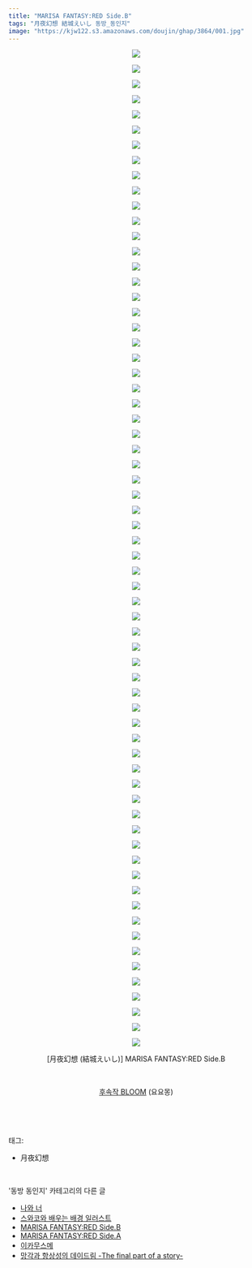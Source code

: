 ```yaml
---
title: "MARISA FANTASY:RED Side.B"
tags: "月夜幻想 結城えいし 동방_동인지"
image: "https://kjw122.s3.amazonaws.com/doujin/ghap/3864/001.jpg"
---
```

<div class="article">
<p style="text-align: center; clear: none; float: none;"><img src="{{ site.imgserver5 }}/ghap/3864/001.jpg"/></p>
<p style="text-align: center; clear: none; float: none;"><img src="{{ site.imgserver5 }}/ghap/3864/002.jpg"/></p>
<p style="text-align: center; clear: none; float: none;"><img src="{{ site.imgserver5 }}/ghap/3864/003.jpg"/></p>
<p style="text-align: center; clear: none; float: none;"><img src="{{ site.imgserver5 }}/ghap/3864/004.jpg"/></p>
<p style="text-align: center; clear: none; float: none;"><img src="{{ site.imgserver5 }}/ghap/3864/005.jpg"/></p>
<p style="text-align: center; clear: none; float: none;"><img src="{{ site.imgserver5 }}/ghap/3864/006.jpg"/></p>
<p style="text-align: center; clear: none; float: none;"><img src="{{ site.imgserver5 }}/ghap/3864/007.jpg"/></p>
<p style="text-align: center; clear: none; float: none;"><img src="{{ site.imgserver5 }}/ghap/3864/008.jpg"/></p>
<p style="text-align: center; clear: none; float: none;"><img src="{{ site.imgserver5 }}/ghap/3864/009.jpg"/></p>
<p style="text-align: center; clear: none; float: none;"><img src="{{ site.imgserver5 }}/ghap/3864/010.jpg"/></p>
<p style="text-align: center; clear: none; float: none;"><img src="{{ site.imgserver5 }}/ghap/3864/011.jpg"/></p>
<p style="text-align: center; clear: none; float: none;"><img src="{{ site.imgserver5 }}/ghap/3864/012.jpg"/></p>
<p style="text-align: center; clear: none; float: none;"><img src="{{ site.imgserver5 }}/ghap/3864/013.jpg"/></p>
<p style="text-align: center; clear: none; float: none;"><img src="{{ site.imgserver5 }}/ghap/3864/014.jpg"/></p>
<p style="text-align: center; clear: none; float: none;"><img src="{{ site.imgserver5 }}/ghap/3864/015.jpg"/></p>
<p style="text-align: center; clear: none; float: none;"><img src="{{ site.imgserver5 }}/ghap/3864/016.jpg"/></p>
<p style="text-align: center; clear: none; float: none;"><img src="{{ site.imgserver5 }}/ghap/3864/017.jpg"/></p>
<p style="text-align: center; clear: none; float: none;"><img src="{{ site.imgserver5 }}/ghap/3864/018.jpg"/></p>
<p style="text-align: center; clear: none; float: none;"><img src="{{ site.imgserver5 }}/ghap/3864/019.jpg"/></p>
<p style="text-align: center; clear: none; float: none;"><img src="{{ site.imgserver5 }}/ghap/3864/020.jpg"/></p>
<p style="text-align: center; clear: none; float: none;"><img src="{{ site.imgserver5 }}/ghap/3864/021.jpg"/></p>
<p style="text-align: center; clear: none; float: none;"><img src="{{ site.imgserver5 }}/ghap/3864/022.jpg"/></p>
<p style="text-align: center; clear: none; float: none;"><img src="{{ site.imgserver5 }}/ghap/3864/023.jpg"/></p>
<p style="text-align: center; clear: none; float: none;"><img src="{{ site.imgserver5 }}/ghap/3864/024.jpg"/></p>
<p style="text-align: center; clear: none; float: none;"><img src="{{ site.imgserver5 }}/ghap/3864/025.jpg"/></p>
<p style="text-align: center; clear: none; float: none;"><img src="{{ site.imgserver5 }}/ghap/3864/026.jpg"/></p>
<p style="text-align: center; clear: none; float: none;"><img src="{{ site.imgserver5 }}/ghap/3864/027.jpg"/></p>
<p style="text-align: center; clear: none; float: none;"><img src="{{ site.imgserver5 }}/ghap/3864/028.jpg"/></p>
<p style="text-align: center; clear: none; float: none;"><img src="{{ site.imgserver5 }}/ghap/3864/029.jpg"/></p>
<p style="text-align: center; clear: none; float: none;"><img src="{{ site.imgserver5 }}/ghap/3864/030.jpg"/></p>
<p style="text-align: center; clear: none; float: none;"><img src="{{ site.imgserver5 }}/ghap/3864/031.jpg"/></p>
<p style="text-align: center; clear: none; float: none;"><img src="{{ site.imgserver5 }}/ghap/3864/032.jpg"/></p>
<p style="text-align: center; clear: none; float: none;"><img src="{{ site.imgserver5 }}/ghap/3864/033.jpg"/></p>
<p style="text-align: center; clear: none; float: none;"><img src="{{ site.imgserver5 }}/ghap/3864/034.jpg"/></p>
<p style="text-align: center; clear: none; float: none;"><img src="{{ site.imgserver5 }}/ghap/3864/035.jpg"/></p>
<p style="text-align: center; clear: none; float: none;"><img src="{{ site.imgserver5 }}/ghap/3864/036.jpg"/></p>
<p style="text-align: center; clear: none; float: none;"><img src="{{ site.imgserver5 }}/ghap/3864/037.jpg"/></p>
<p style="text-align: center; clear: none; float: none;"><img src="{{ site.imgserver5 }}/ghap/3864/038.jpg"/></p>
<p style="text-align: center; clear: none; float: none;"><img src="{{ site.imgserver5 }}/ghap/3864/039.jpg"/></p>
<p style="text-align: center; clear: none; float: none;"><img src="{{ site.imgserver5 }}/ghap/3864/040.jpg"/></p>
<p style="text-align: center; clear: none; float: none;"><img src="{{ site.imgserver5 }}/ghap/3864/041.jpg"/></p>
<p style="text-align: center; clear: none; float: none;"><img src="{{ site.imgserver5 }}/ghap/3864/042.jpg"/></p>
<p style="text-align: center; clear: none; float: none;"><img src="{{ site.imgserver5 }}/ghap/3864/043.jpg"/></p>
<p style="text-align: center; clear: none; float: none;"><img src="{{ site.imgserver5 }}/ghap/3864/044.jpg"/></p>
<p style="text-align: center; clear: none; float: none;"><img src="{{ site.imgserver5 }}/ghap/3864/045.jpg"/></p>
<p style="text-align: center; clear: none; float: none;"><img src="{{ site.imgserver5 }}/ghap/3864/046.jpg"/></p>
<p style="text-align: center; clear: none; float: none;"><img src="{{ site.imgserver5 }}/ghap/3864/047.jpg"/></p>
<p style="text-align: center; clear: none; float: none;"><img src="{{ site.imgserver5 }}/ghap/3864/048.jpg"/></p>
<p style="text-align: center; clear: none; float: none;"><img src="{{ site.imgserver5 }}/ghap/3864/049.jpg"/></p>
<p style="text-align: center; clear: none; float: none;"><img src="{{ site.imgserver5 }}/ghap/3864/050.jpg"/></p>
<p style="text-align: center; clear: none; float: none;"><img src="{{ site.imgserver5 }}/ghap/3864/051.jpg"/></p>
<p style="text-align: center; clear: none; float: none;"><img src="{{ site.imgserver5 }}/ghap/3864/052.jpg"/></p>
<p style="text-align: center; clear: none; float: none;"><img src="{{ site.imgserver5 }}/ghap/3864/053.jpg"/></p>
<p style="text-align: center; clear: none; float: none;"><img src="{{ site.imgserver5 }}/ghap/3864/054.jpg"/></p>
<p style="text-align: center; clear: none; float: none;"><img src="{{ site.imgserver5 }}/ghap/3864/055.jpg"/></p>
<p style="text-align: center; clear: none; float: none;"><img src="{{ site.imgserver5 }}/ghap/3864/056.jpg"/></p>
<p style="text-align: center; clear: none; float: none;"><img src="{{ site.imgserver5 }}/ghap/3864/057.jpg"/></p>
<p style="text-align: center; clear: none; float: none;"><img src="{{ site.imgserver5 }}/ghap/3864/058.jpg"/></p>
<p style="text-align: center; clear: none; float: none;"><img src="{{ site.imgserver5 }}/ghap/3864/059.jpg"/></p>
<p style="text-align: center; clear: none; float: none;"><img src="{{ site.imgserver5 }}/ghap/3864/060.jpg"/></p>
<p style="text-align: center; clear: none; float: none;"><img src="{{ site.imgserver5 }}/ghap/3864/061.jpg"/></p>
<p style="text-align: center; clear: none; float: none;"><img src="{{ site.imgserver5 }}/ghap/3864/062.jpg"/></p>
<p style="text-align: center; clear: none; float: none;"><img src="{{ site.imgserver5 }}/ghap/3864/063.jpg"/></p>
<p style="text-align: center; clear: none; float: none;"><img src="{{ site.imgserver5 }}/ghap/3864/064.jpg"/></p>
<p style="text-align: center; clear: none; float: none;"><img src="{{ site.imgserver5 }}/ghap/3864/065.jpg"/></p>
<p style="text-align: center; clear: none; float: none;"><img src="{{ site.imgserver5 }}/ghap/3864/066.jpg"/></p>
<p style="text-align: center; clear: none; float: none;">[月夜幻想 (結城えいし)] MARISA FANTASY:RED Side.B</p>
<p style="text-align: center; clear: none; float: none;"><br/></p>
<p style="text-align: center; clear: none; float: none;"><a class="tx-link" href="http://ghaptouhou.tistory.com/3868" target="_blank">후속작</a><a class="tx-link" href="http://ghaptouhou.tistory.com/3868" target="_blank"> BLOOM</a> (요요몽)</p>
<p><br/></p>
</div><br/>
<div class="tagTrail">
<p>태그: </p>
<ul>
<li>月夜幻想</li>
</ul>
</div><br/>
<div class="another">
<p>'동방 동인지' 카테고리의 다른 글</p>
<ul>
<li><a href="/ghap_3866">나와 너</a></li>
<li><a href="/ghap_3865">스와코와 배우는 배경 일러스트</a></li>
<li><a href="/ghap_3864">MARISA FANTASY:RED Side.B</a></li>
<li><a href="/ghap_3863">MARISA FANTASY:RED Side.A</a></li>
<li><a href="/ghap_3862">이카무스메</a></li>
<li><a href="/ghap_3861">망각과 항상성의 데이드림 -The final part of a story-</a></li>
</ul>
</div><br/>
<div class="cb_module cb_fluid">
<div class="cb_wrt cb_profile">
</div><!-- commentList close -->
</div><br/>
